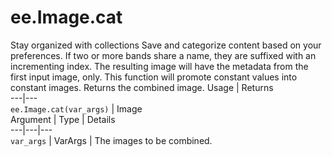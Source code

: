  
#  ee.Image.cat
Stay organized with collections  Save and categorize content based on your preferences. 
If two or more bands share a name, they are suffixed with an incrementing index.
The resulting image will have the metadata from the first input image, only.
This function will promote constant values into constant images.
Returns the combined image.
Usage | Returns  
---|---  
`ee.Image.cat(var_args)` | Image  
Argument | Type | Details  
---|---|---  
`var_args` | VarArgs<Image> | The images to be combined.  
